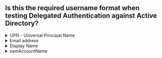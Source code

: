 ## Is this the required username format when testing Delegated Authentication against Active Directory?


<details>
  <summary>UPN - Universal Principal Name</summary>
<p>
  Yes
</p>
</details>

<details>
  <summary>Email address</summary>
<p>
  No
</p>
</details>

<details>
  <summary>Display Name</summary>
<p>
  No
</p>
</details>

<details>
  <summary>samAccountName</summary>
<p>
  No
</p>
</details>
